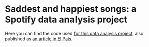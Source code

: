 # Saddest and happiest songs: a Spotify data analysis project

Here you can find the code used [for this data analysis project](https://rinzewind.org/blog-en/2016/what-are-the-saddest-and-happiest-songs-a-spotify-data-analysis-project.html), also published as [an article in El País](http://elpais.com/tecnologia/2016/04/11/actualidad/1460361324_475730.html).
